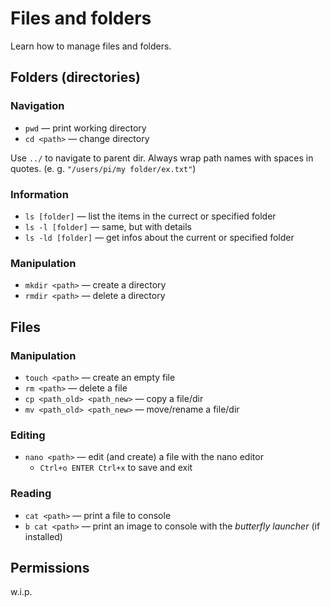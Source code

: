 # Files and folders
Learn how to manage files and folders.

## Folders (directories)
### Navigation
- `pwd` — print working directory
- `cd <path>` — change directory

Use `../` to navigate to parent dir.
Always wrap path names with spaces in quotes. (e. g. `"/users/pi/my folder/ex.txt"`)

### Information
- `ls [folder]` — list the items in the currect or specified folder
- `ls -l [folder]` — same, but with details
- `ls -ld [folder]` — get infos about the current or specified folder

### Manipulation
- `mkdir <path>` — create a directory
- `rmdir <path>` — delete a directory

## Files
### Manipulation
- `touch <path>` — create an empty file
- `rm <path>` — delete a file
- `cp <path_old> <path_new>` — copy a file/dir
- `mv <path_old> <path_new>` — move/rename a file/dir

### Editing
- `nano <path>` — edit (and create) a file with the nano editor 
	- `Ctrl+o ENTER Ctrl+x` to save and exit

### Reading
- `cat <path>` — print a file to console
- `b cat <path>` — print an image to console with the _butterfly launcher_ (if installed)

## Permissions

w.i.p.

